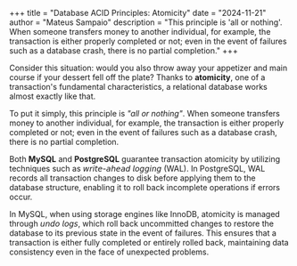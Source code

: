 +++
title = "Database ACID Principles: Atomicity"
date = "2024-11-21"
author = "Mateus Sampaio"
description = "This principle is 'all or nothing'. When someone transfers money to another individual, for example, the transaction is either properly completed or not; even in the event of failures such as a database crash, there is no partial completion."
+++

Consider this situation: would you also throw away your appetizer and main course if your dessert fell off the plate? Thanks to **atomicity**, one of a transaction's fundamental characteristics, a relational database works almost exactly like that.

To put it simply, this principle is *"all or nothing"*. When someone transfers money to another individual, for example, the transaction is either properly completed or not; even in the event of failures such as a database crash, there is no partial completion.

Both **MySQL** and **PostgreSQL** guarantee transaction atomicity by utilizing techniques such as 𝘸𝘳𝘪𝘵𝘦-𝘢𝘩𝘦𝘢𝘥 𝘭𝘰𝘨𝘨𝘪𝘯𝘨 (WAL). In PostgreSQL, WAL records all transaction changes to disk before applying them to the database structure, enabling it to roll back incomplete operations if errors occur.

In MySQL, when using storage engines like InnoDB, atomicity is managed through 𝘶𝘯𝘥𝘰 𝘭𝘰𝘨𝘴, which roll back uncommitted changes to restore the database to its previous state in the event of failures. This ensures that a transaction is either fully completed or entirely rolled back, maintaining data consistency even in the face of unexpected problems.
